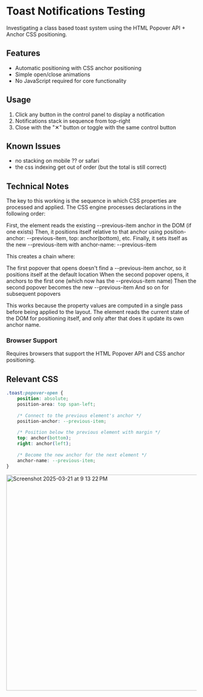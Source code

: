 # Toast Notifications Testing

Investigating a class based toast system using the HTML Popover API + Anchor CSS positioning.

## Features

- Automatic positioning with CSS anchor positioning
- Simple open/close animations
- No JavaScript required for core functionality

## Usage

1. Click any button in the control panel to display a notification
2. Notifications stack in sequence from top-right
3. Close with the "✕" button or toggle with the same control button

## Known Issues
- no stacking on mobile ?? or safari 
- the css indexing get out of order (but the total is still correct)

## Technical Notes

The key to this working is the sequence in which CSS properties are processed and applied. The CSS engine processes declarations in the following order:

First, the element reads the existing --previous-item anchor in the DOM (if one exists)
Then, it positions itself relative to that anchor using position-anchor: --previous-item, top: anchor(bottom), etc.
Finally, it sets itself as the new --previous-item with anchor-name: --previous-item

This creates a chain where:

The first popover that opens doesn't find a --previous-item anchor, so it positions itself at the default location
When the second popover opens, it anchors to the first one (which now has the --previous-item name)
Then the second popover becomes the new --previous-item
And so on for subsequent popovers

This works because the property values are computed in a single pass before being applied to the layout. The element reads the current state of the DOM for positioning itself, and only after that does it update its own anchor name.

### Browser Support

Requires browsers that support the HTML Popover API and CSS anchor positioning.

## Relevant CSS

```css
.toast:popover-open {
    position: absolute;
    position-area: top span-left;
    
    /* Connect to the previous element's anchor */
    position-anchor: --previous-item;
    
    /* Position below the previous element with margin */
    top: anchor(bottom);
    right: anchor(left);
    
    /* Become the new anchor for the next element */
    anchor-name: --previous-item;
}
```

<img width="571" alt="Screenshot 2025-03-21 at 9 13 22 PM" src="https://github.com/user-attachments/assets/8f744570-33f1-4dbc-8086-fd5e3afd1781" />


